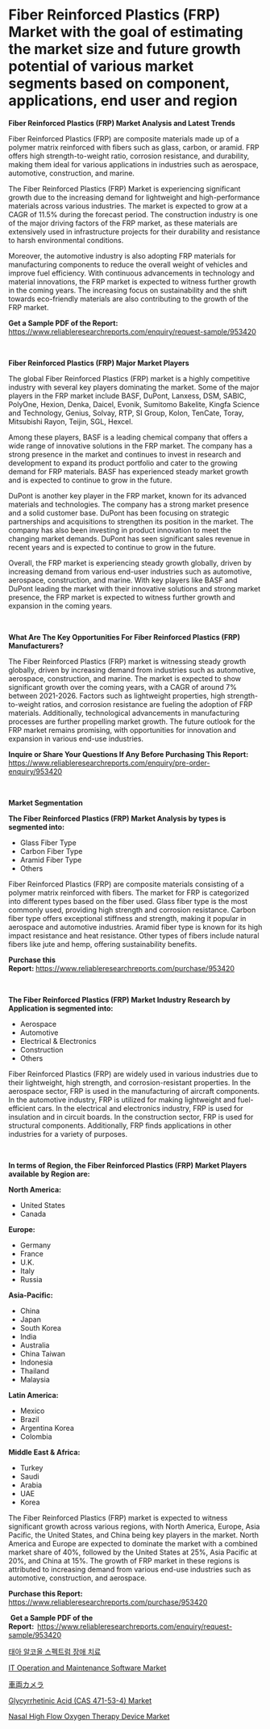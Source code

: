 <p><h1>Fiber Reinforced Plastics (FRP) Market with the goal of estimating the market size and future growth potential of various market segments based on component, applications, end user and region</h1></p><p><strong>Fiber Reinforced Plastics (FRP) Market Analysis and Latest Trends</strong></p>
<p><p>Fiber Reinforced Plastics (FRP) are composite materials made up of a polymer matrix reinforced with fibers such as glass, carbon, or aramid. FRP offers high strength-to-weight ratio, corrosion resistance, and durability, making them ideal for various applications in industries such as aerospace, automotive, construction, and marine.</p><p>The Fiber Reinforced Plastics (FRP) Market is experiencing significant growth due to the increasing demand for lightweight and high-performance materials across various industries. The market is expected to grow at a CAGR of 11.5% during the forecast period. The construction industry is one of the major driving factors of the FRP market, as these materials are extensively used in infrastructure projects for their durability and resistance to harsh environmental conditions.</p><p>Moreover, the automotive industry is also adopting FRP materials for manufacturing components to reduce the overall weight of vehicles and improve fuel efficiency. With continuous advancements in technology and material innovations, the FRP market is expected to witness further growth in the coming years. The increasing focus on sustainability and the shift towards eco-friendly materials are also contributing to the growth of the FRP market.</p></p>
<p><strong>Get a Sample PDF of the Report:&nbsp;</strong> <a href="https://www.reliableresearchreports.com/enquiry/request-sample/953420">https://www.reliableresearchreports.com/enquiry/request-sample/953420</a></p>
<p>&nbsp;</p>
<p><strong>Fiber Reinforced Plastics (FRP) Major Market Players</strong></p>
<p><p>The global Fiber Reinforced Plastics (FRP) market is a highly competitive industry with several key players dominating the market. Some of the major players in the FRP market include BASF, DuPont, Lanxess, DSM, SABIC, PolyOne, Hexion, Denka, Daicel, Evonik, Sumitomo Bakelite, Kingfa Science and Technology, Genius, Solvay, RTP, SI Group, Kolon, TenCate, Toray, Mitsubishi Rayon, Teijin, SGL, Hexcel.</p><p>Among these players, BASF is a leading chemical company that offers a wide range of innovative solutions in the FRP market. The company has a strong presence in the market and continues to invest in research and development to expand its product portfolio and cater to the growing demand for FRP materials. BASF has experienced steady market growth and is expected to continue to grow in the future.</p><p>DuPont is another key player in the FRP market, known for its advanced materials and technologies. The company has a strong market presence and a solid customer base. DuPont has been focusing on strategic partnerships and acquisitions to strengthen its position in the market. The company has also been investing in product innovation to meet the changing market demands. DuPont has seen significant sales revenue in recent years and is expected to continue to grow in the future.</p><p>Overall, the FRP market is experiencing steady growth globally, driven by increasing demand from various end-user industries such as automotive, aerospace, construction, and marine. With key players like BASF and DuPont leading the market with their innovative solutions and strong market presence, the FRP market is expected to witness further growth and expansion in the coming years.</p></p>
<p>&nbsp;</p>
<p><strong>What Are The Key Opportunities For Fiber Reinforced Plastics (FRP) Manufacturers?</strong></p>
<p><p>The Fiber Reinforced Plastics (FRP) market is witnessing steady growth globally, driven by increasing demand from industries such as automotive, aerospace, construction, and marine. The market is expected to show significant growth over the coming years, with a CAGR of around 7% between 2021-2026. Factors such as lightweight properties, high strength-to-weight ratios, and corrosion resistance are fueling the adoption of FRP materials. Additionally, technological advancements in manufacturing processes are further propelling market growth. The future outlook for the FRP market remains promising, with opportunities for innovation and expansion in various end-use industries.</p></p>
<p><strong>Inquire or Share Your Questions If Any Before Purchasing This Report:</strong> <a href="https://www.reliableresearchreports.com/enquiry/pre-order-enquiry/953420">https://www.reliableresearchreports.com/enquiry/pre-order-enquiry/953420</a></p>
<p>&nbsp;</p>
<p><strong>Market Segmentation</strong></p>
<p><strong>The Fiber Reinforced Plastics (FRP) Market Analysis by types is segmented into:</strong></p>
<p><ul><li>Glass Fiber Type</li><li>Carbon Fiber Type</li><li>Aramid Fiber Type</li><li>Others</li></ul></p>
<p><p>Fiber Reinforced Plastics (FRP) are composite materials consisting of a polymer matrix reinforced with fibers. The market for FRP is categorized into different types based on the fiber used. Glass fiber type is the most commonly used, providing high strength and corrosion resistance. Carbon fiber type offers exceptional stiffness and strength, making it popular in aerospace and automotive industries. Aramid fiber type is known for its high impact resistance and heat resistance. Other types of fibers include natural fibers like jute and hemp, offering sustainability benefits.</p></p>
<p><strong>Purchase this Report:&nbsp;</strong><a href="https://www.reliableresearchreports.com/purchase/953420">https://www.reliableresearchreports.com/purchase/953420</a></p>
<p>&nbsp;</p>
<p><strong>The Fiber Reinforced Plastics (FRP) Market Industry Research by Application is segmented into:</strong></p>
<p><ul><li>Aerospace</li><li>Automotive</li><li>Electrical & Electronics</li><li>Construction</li><li>Others</li></ul></p>
<p><p>Fiber Reinforced Plastics (FRP) are widely used in various industries due to their lightweight, high strength, and corrosion-resistant properties. In the aerospace sector, FRP is used in the manufacturing of aircraft components. In the automotive industry, FRP is utilized for making lightweight and fuel-efficient cars. In the electrical and electronics industry, FRP is used for insulation and in circuit boards. In the construction sector, FRP is used for structural components. Additionally, FRP finds applications in other industries for a variety of purposes.</p></p>
<p>&nbsp;</p>
<p><strong>In terms of Region, the Fiber Reinforced Plastics (FRP) Market Players available by Region are:</strong></p>
<p>
    <p> <strong> North America: </strong>
        <ul>
            <li>United States</li>
            <li>Canada</li>
        </ul>
        </p> 
    <p> <strong> Europe: </strong>
        <ul>
            <li>Germany</li>
            <li>France</li>
            <li>U.K.</li>
            <li>Italy</li>
            <li>Russia</li>
        </ul>
        </p> 
    <p> <strong> Asia-Pacific: </strong>
        <ul>
            <li>China</li>
            <li>Japan</li>
            <li>South Korea</li>
            <li>India</li>
            <li>Australia</li>
            <li>China Taiwan</li>
            <li>Indonesia</li>
            <li>Thailand</li>
            <li>Malaysia</li>
        </ul>
        </p> 
    <p> <strong> Latin America: </strong>
        <ul>
            <li>Mexico</li>
            <li>Brazil</li>
            <li>Argentina Korea</li>
            <li>Colombia</li>
        </ul>
        </p> 
    <p> <strong> Middle East & Africa: </strong>
        <ul>
            <li>Turkey</li>
            <li>Saudi</li>
            <li>Arabia</li>
            <li>UAE</li>
            <li>Korea</li>
        </ul>
    </p>
    </p>
<p><p>The Fiber Reinforced Plastics (FRP) market is expected to witness significant growth across various regions, with North America, Europe, Asia Pacific, the United States, and China being key players in the market. North America and Europe are expected to dominate the market with a combined market share of 40%, followed by the United States at 25%, Asia Pacific at 20%, and China at 15%. The growth of FRP market in these regions is attributed to increasing demand from various end-use industries such as automotive, construction, and aerospace.</p></p>
<p><strong>Purchase this Report: </strong><a href="https://www.reliableresearchreports.com/purchase/953420">https://www.reliableresearchreports.com/purchase/953420</a></p>
<p>&nbsp;<strong>Get a Sample PDF of the Report:&nbsp;&nbsp;</strong><a href="https://www.reliableresearchreports.com/enquiry/request-sample/953420">https://www.reliableresearchreports.com/enquiry/request-sample/953420</a></p>
<p><strong></strong></p>
<p><p><a href="https://github.com/trmesnao7959541/Market-Research-Report-List-1/blob/main/1977708194168.md">태아 알코올 스펙트럼 장애 치료</a></p><p><a href="https://issuu.com/reportprime-2/docs/it-operation-and-maintenance-software-market-size-">IT Operation and Maintenance Software Market</a></p><p><a href="https://github.com/xnljig2898992/Market-Research-Report-List-1/blob/main/1108596194444.md">車両カメラ</a></p><p><a href="https://github.com/Whitneyboyettebo9kiw7yr13/Market-Research-Report-List-1/blob/main/glycyrrhetinic-acid-cas-471-53-4-market.md">Glycyrrhetinic Acid (CAS 471-53-4) Market</a></p><p><a href="https://issuu.com/reportprime-2/docs/nasal-high-flow-oxygen-therapy-device-market-size-">Nasal High Flow Oxygen Therapy Device Market</a></p></p>